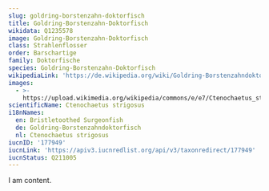 ```yaml
---
slug: goldring-borstenzahn-doktorfisch
title: Goldring-Borstenzahn-Doktorfisch
wikidata: Q1235578
image: Goldring-Borstenzahn-Doktorfisch
class: Strahlenflosser
order: Barschartige
family: Doktorfische
species: Goldring-Borstenzahn-Doktorfisch
wikipediaLink: 'https://de.wikipedia.org/wiki/Goldring-Borstenzahndoktorfisch'
images:
  - >-
    https://upload.wikimedia.org/wikipedia/commons/e/e7/Ctenochaetus_strigosus_1.jpg
scientificName: Ctenochaetus strigosus
i18nNames:
  en: Bristletoothed Surgeonfish
  de: Goldring-Borstenzahndoktorfisch
  nl: Ctenochaetus strigosus
iucnID: '177949'
iucnLink: 'https://apiv3.iucnredlist.org/api/v3/taxonredirect/177949'
iucnStatus: Q211005
---
```


I am content.

